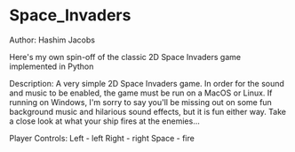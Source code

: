 # Space_Invaders
Author: Hashim Jacobs

Here's my own spin-off of the classic 2D Space Invaders game implemented in Python

Description:
A very simple 2D Space Invaders game. In order for the sound and music to be enabled, the game must be run on a MacOS or Linux. If running on Windows, I'm sorry to say you'll be missing out on some fun background music and hilarious sound effects, but it is fun either way. Take a close look at what your ship fires at the enemies...

Player Controls:
Left - left
Right - right
Space - fire
